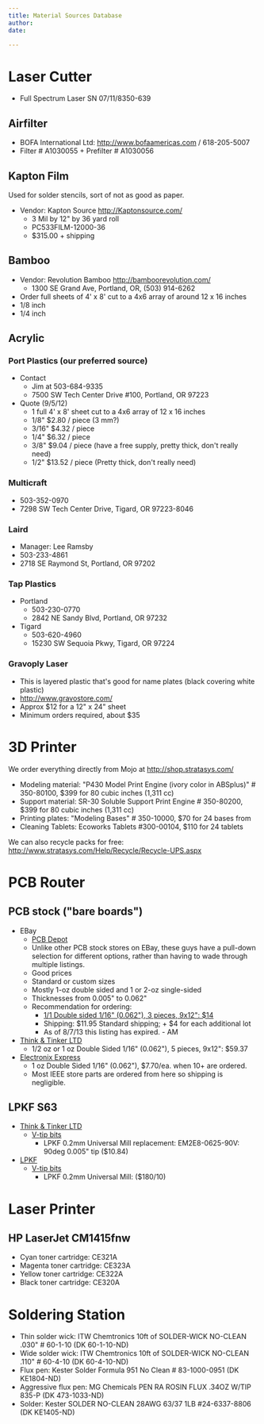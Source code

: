 ```yaml
---
title: Material Sources Database
author: 
date: 

---
```


# Laser Cutter

- Full Spectrum Laser SN 07/11/8350-639

## Airfilter

- BOFA International Ltd: http://www.bofaamericas.com / 618-205-5007
- Filter # A1030055 + Prefilter # A1030056
 

## Kapton Film

Used for solder stencils, sort of not as good as paper.

* Vendor: Kapton Source <http://Kaptonsource.com/>
  * 3 Mil by 12" by 36 yard roll
  * PC533FILM-12000-36
  * $315.00 + shipping

## Bamboo

- Vendor: Revolution Bamboo <http://bamboorevolution.com/>
   - 1300 SE Grand Ave, Portland, OR, (503) 914-6262
- Order full sheets of 4' x 8' cut to a 4x6 array of around 12 x 16 inches
- 1/8 inch
- 1/4 inch

## Acrylic

### Port Plastics (our preferred source)

- Contact
   - Jim at 503-684-9335
   - 7500 SW Tech Center Drive #100, Portland, OR 97223
- Quote (9/5/12)
   - 1 full 4' x 8' sheet cut to a 4x6 array of 12 x 16 inches
   - 1/8"  $2.80 / piece (3 mm?)
   - 3/16" $4.32 / piece
   - 1/4"  $6.32 / piece
   - 3/8"  $9.04 / piece (have a free supply, pretty thick, don't really need)
   - 1/2"  $13.52 / piece (Pretty thick, don't really need)

### Multicraft

* 503-352-0970
* 7298 SW Tech Center Drive, Tigard, OR 97223-8046

### Laird

* Manager: Lee Ramsby
* 503-233-4861
* 2718 SE Raymond St, Portland, OR 97202

### Tap Plastics

* Portland
  * 503-230-0770
  * 2842 NE Sandy Blvd, Portland, OR 97232
* Tigard
  * 503-620-4960
  * 15230 SW Sequoia Pkwy, Tigard, OR 97224

### Gravoply Laser

* This is layered plastic that's good for name plates (black covering white plastic)
* http://www.gravostore.com/
* Approx $12 for a 12" x 24" sheet
* Minimum orders required, about $35

# 3D Printer

We order everything directly from Mojo at <http://shop.stratasys.com/>

- Modeling material: "P430 Model Print Engine (ivory color in ABSplus)" # 350-80100, $399 for 80 cubic inches (1,311 cc)
- Support material: SR-30 Soluble Support Print Engine # 350-80200, $399 for 80 cubic inches (1,311 cc)
- Printing plates: "Modeling Bases" # 350-10000, $70 for 24 bases from 
- Cleaning Tablets: Ecoworks Tablets #300-00104, $110 for 24 tablets

We can also recycle packs for free: <http://www.stratasys.com/Help/Recycle/Recycle-UPS.aspx>

# PCB Router

## PCB stock ("bare boards")

* EBay
  * [PCB Depot](http://stores.ebay.com/PCB-Depot?_trksid=p2047675.l2563)
   * Unlike other PCB stock stores on EBay, these guys have a pull-down selection for different options, rather than having to wade through multiple listings.
   * Good prices
   * Standard or custom sizes
   * Mostly 1-oz double sided and 1 or 2-oz single-sided
   * Thicknesses from 0.005" to 0.062"
   * Recommendation for ordering:
      * [1/1 Double sided 1/16" (0.062"), 3 pieces, 9x12": $14](http://www.ebay.com/itm/Copper-Clad-Laminate-PCB-Printed-Circuit-Board-Material-/120664289524?pt=LH_DefaultDomain_0&var=&hash=item61cb0e8da0)
      * Shipping: $11.95 Standard shipping; + $4 for each additional lot
      * As of 8/7/13 this listing has expired. - AM
* [Think & Tinker LTD](http://www.thinktink.com/products/Copperclad.asp)
   * 1/2 oz or 1 oz Double Sided 1/16" (0.062"), 5 pieces, 9x12": $59.37
* [Electronix Express](http://www.elexp.com/pro_7bs1.htm)
   * 1 oz Double Sided 1/16" (0.062"), $7.70/ea. when 10+ are ordered.
   * Most IEEE store parts are ordered from here so shipping is negligible.
 
## LPKF S63

* [Think & Tinker LTD](http://www.thinktink.com)
   * [V-tip bits](http://www.thinktink.com/products/Mechanical_Etching_Bits.asp)
      * LPKF 0.2mm Universal Mill replacement: EM2E8-0625-90V: 90deg 0.005" tip ($10.84)
* [LPKF](http://www.lpkfusa.com/Store/pages/list.aspx?cat=11&cid=11)
   * [V-tip bits](http://www.lpkfusa.com/Store/pages/list.aspx?cat=11/42&cid=42)
     * LPKF 0.2mm Universal Mill: ($180/10)

# Laser Printer

## HP LaserJet CM1415fnw

- Cyan toner cartridge: CE321A
- Magenta toner cartridge: CE323A
- Yellow toner cartridge: CE322A
- Black toner cartridge: CE320A

# Soldering Station

- Thin solder wick: ITW Chemtronics 10ft of SOLDER-WICK NO-CLEAN .030" # 60-1-10 (DK 60-1-10-ND)
- Wide solder wick: ITW Chemtronics 10ft of SOLDER-WICK NO-CLEAN .110" # 60-4-10 (DK 60-4-10-ND)
- Flux pen: Kester Solder Formula 951 No Clean # 83-1000-0951 (DK KE1804-ND)
- Aggressive flux pen: MG Chemicals PEN RA ROSIN FLUX .34OZ W/TIP 835-P (DK 473-1033-ND)
- Solder: Kester SOLDER NO-CLEAN 28AWG 63/37 1LB #24-6337-8806 (DK KE1405-ND)

